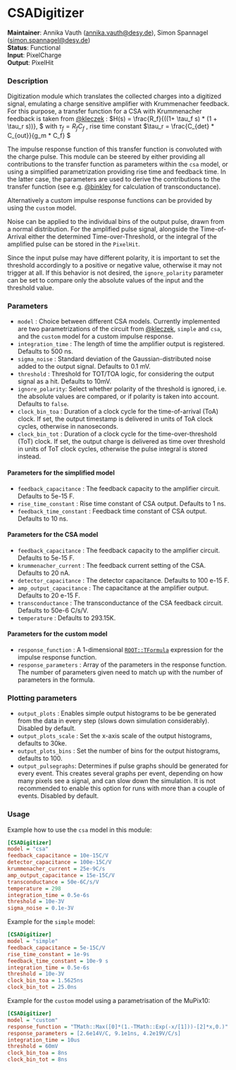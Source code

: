 # CSADigitizer
**Maintainer**: Annika Vauth (<annika.vauth@desy.de>), Simon Spannagel (<simon.spannagel@desy.de>)  
**Status**: Functional  
**Input**: PixelCharge  
**Output**: PixelHit

### Description
Digitization module which translates the collected charges into a digitized signal, emulating a charge sensitive amplifier with Krummenacher feedback.
For this purpose, a transfer function for a CSA with Krummenacher feedback is taken from [@kleczek] :
$`H(s) = \frac{R_f}{((1+ \tau_f s) * (1 + \tau_r s))}, `$
with $`\tau_f = R_f C_f `$ , rise time constant $`\tau_r = \frac{C_{det} * C_{out}}{g_m * C_f} `$

The impulse response function of this transfer function is convoluted with the charge pulse.
This module can be steered by either providing all contributions to the transfer function as parameters within the `csa` model, or using a simplified parametrization providing rise time and feedback time.
In the latter case, the parameters are used to derive the contributions to the transfer function (see e.g. [@binkley] for calculation of transconductance).

Alternatively a custom impulse response functions can be provided by using the `custom` model.

Noise can be applied to the individual bins of the output pulse, drawn from a normal distribution.
For the amplified pulse signal, alongside the Time-of-Arrival either the determined Time-over-Threshold, or the integral of the amplified pulse can be stored in the `PixelHit`.

Since the input pulse may have different polarity, it is important to set the threshold accordingly to a positive or negative value, otherwise it may not trigger at all.
If this behavior is not desired, the `ignore_polarity` parameter can be set to compare only the absolute values of the input and the threshold value.


### Parameters
* `model` : Choice between different CSA models. Currently implemented are two parametrizations of the circuit from [@kleczek], `simple` and `csa`, and the `custom` model for a custom impulse response.
* `integration_time` : The length of time the amplifier output is registered. Defaults to 500 ns.
* `sigma_noise` : Standard deviation of the Gaussian-distributed noise added to the output signal. Defaults to 0.1 mV.
* `threshold` : Threshold for TOT/TOA logic, for considering the output signal as a hit. Defaults to 10mV.
* `ignore_polarity`: Select whether polarity of the threshold is ignored, i.e. the absolute values are compared, or if polarity is taken into account. Defaults to `false`.
* `clock_bin_toa` : Duration of a clock cycle for the time-of-arrival (ToA) clock. If set, the output timestamp is delivered in units of ToA clock cycles, otherwise in nanoseconds.
* `clock_bin_tot` : Duration of a clock cycle for the time-over-threshold (ToT) clock. If set, the output charge is delivered as time over threshold in units of ToT clock cycles, otherwise the pulse integral is stored instead.

#### Parameters for the simplified model
* `feedback_capacitance` : The feedback capacity to the amplifier circuit. Defaults to 5e-15 F.
* `rise_time_constant` : Rise time constant of CSA output. Defaults to 1 ns.
* `feedback_time_constant` : Feedback time constant of CSA output. Defaults to 10 ns.

#### Parameters for the CSA model
* `feedback_capacitance` : The feedback capacity to the amplifier circuit. Defaults to 5e-15 F.
* `krummenacher_current` : The feedback current setting of the CSA. Defaults to 20 nA.
* `detector_capacitance` : The detector capacitance. Defaults to 100 e-15 F.
* `amp_output_capacitance` : The capacitance at the amplifier output. Defaults to 20 e-15 F.
* `transconductance` : The transconductance of the CSA feedback circuit. Defaults to 50e-6 C/s/V.
* `temperature` : Defaults to 293.15K.

#### Parameters for the custom model
* `response_function` : A 1-dimensional [`ROOT::TFormula`](https://root.cern.ch/doc/master/classTFormula.html) expression for the impulse response function.
* `response_parameters` : Array of the parameters in the response function. The number of parameters given need to match up with the number of parameters in the formula.

### Plotting parameters
* `output_plots` : Enables simple output histograms to be be generated from the data in every step (slows down simulation considerably). Disabled by default.
* `output_plots_scale` : Set the x-axis scale of the output histograms, defaults to 30ke.
* `output_plots_bins` : Set the number of bins for the output histograms, defaults to 100.
* `output_pulsegraphs`: Determines if pulse graphs should be generated for every event. This creates several graphs per event, depending on how many pixels see a signal, and can slow down the simulation. It is not recommended to enable this option for runs with more than a couple of events. Disabled by default.


### Usage
Example how to use the `csa` model in this module:

```ini
[CSADigitizer]
model = "csa"
feedback_capacitance = 10e-15C/V
detector_capacitance = 100e-15C/V
krummenacher_current = 25e-9C/s
amp_output_capacitance = 15e-15C/V
transconductance = 50e-6C/s/V
temperature = 298
integration_time = 0.5e-6s
threshold = 10e-3V
sigma_noise = 0.1e-3V
```

Example for the `simple` model:
```ini
[CSADigitizer]
model = "simple"
feedback_capacitance = 5e-15C/V
rise_time_constant = 1e-9s
feedback_time_constant = 10e-9 s
integration_time = 0.5e-6s
threshold = 10e-3V
clock_bin_toa = 1.5625ns
clock_bin_tot = 25.0ns
```

Example for the `custom` model using a parametrisation of the MuPix10:
```ini
[CSADigitizer]
model = "custom"
response_function = "TMath::Max([0]*(1.-TMath::Exp(-x/[1]))-[2]*x,0.)"
response_parameters = [2.6e14V/C, 9.1e1ns, 4.2e19V/C/s]
integration_time = 10us
threshold = 60mV
clock_bin_toa = 8ns
clock_bin_tot = 8ns
```

[@kleczek]:  https://doi.org/10.1109/MIXDES.2015.7208529
[@binkley]: https://doi.org/10.1002/9780470033715.index
